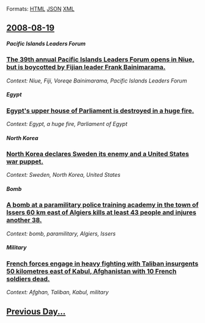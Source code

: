 
Formats: [HTML](2008/08/19/index.html)  [JSON](2008/08/19/index.json)  [XML](2008/08/19/index.xml)  

## [2008-08-19](/news/2008/08/19/index.md)

##### Pacific Islands Leaders Forum
### [ The 39th annual Pacific Islands Leaders Forum opens in Niue, but is boycotted by Fijian leader Frank Bainimarama. ](/news/2008/08/19/the-39th-annual-pacific-islands-leaders-forum-opens-in-niue-but-is-boycotted-by-fijian-leader-frank-bainimarama.md)
_Context: Niue, Fiji, Voreqe Bainimarama, Pacific Islands Leaders Forum_

##### Egypt
### [ Egypt's upper house of Parliament is destroyed in a huge fire. ](/news/2008/08/19/egypt-s-upper-house-of-parliament-is-destroyed-in-a-huge-fire.md)
_Context: Egypt, a huge fire, Parliament of Egypt_

##### North Korea
### [ North Korea declares Sweden its enemy and a United States war puppet. ](/news/2008/08/19/north-korea-declares-sweden-its-enemy-and-a-united-states-war-puppet.md)
_Context: Sweden, North Korea, United States_

##### Bomb
### [ A bomb at a paramilitary police training academy in the town of Issers 60 km east of Algiers kills at least 43 people and injures another 38. ](/news/2008/08/19/a-bomb-at-a-paramilitary-police-training-academy-in-the-town-of-issers-60-km-east-of-algiers-kills-at-least-43-people-and-injures-another-3.md)
_Context: bomb, paramilitary, Algiers, Issers_

##### Military
### [ French forces engage in heavy fighting with Taliban insurgents 50 kilometres east of Kabul, Afghanistan with 10 French soldiers dead. ](/news/2008/08/19/french-forces-engage-in-heavy-fighting-with-taliban-insurgents-50-kilometres-east-of-kabul-afghanistan-with-10-french-soldiers-dead.md)
_Context: Afghan, Taliban, Kabul, military_

## [Previous Day...](/news/2008/08/18/index.md)

